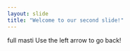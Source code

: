 ```yaml
---
layout: slide
title: "Welcome to our second slide!"
---
```

full masti
Use the left arrow to go back!
